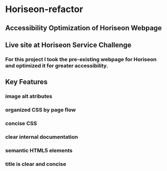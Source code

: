 # Horiseon-refactor
## Accessibility Optimization of Horiseon Webpage
## Live site at Horiseon Service Challenge
### For this project I took the pre-existing webpage for Horiseon and optimized it for greater accessibility. 

## Key Features
### image alt atributes
### organized CSS by page flow
### concise CSS
### clear internal documentation
### semantic HTML5 elements
### title is clear and concise



